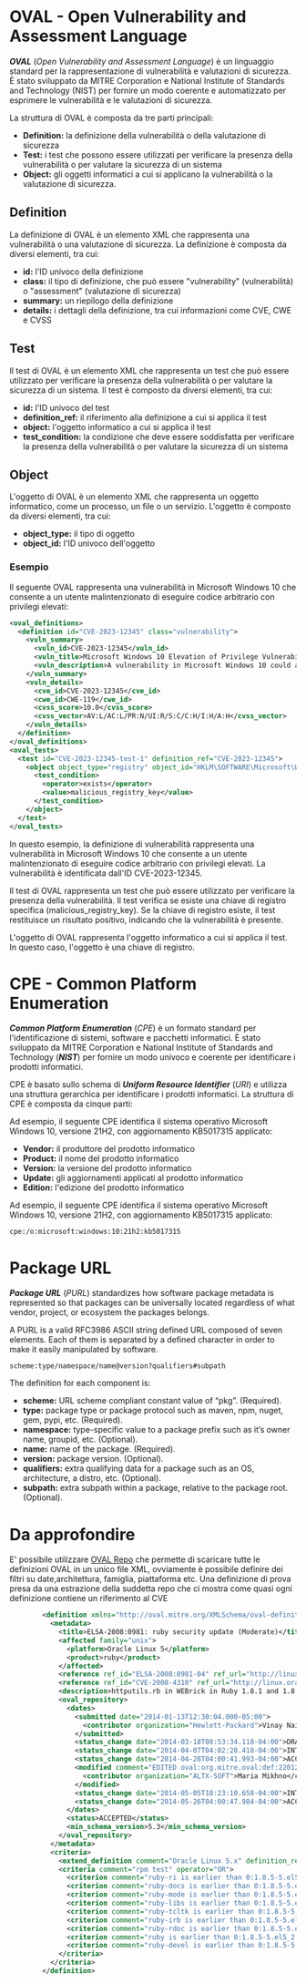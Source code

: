 # OVAL - Open Vulnerability and Assessment Language

***OVAL*** (*Open Vulnerability and Assessment Language*) è un linguaggio standard per la rappresentazione di vulnerabilità e valutazioni di sicurezza. È stato sviluppato da MITRE Corporation e National Institute of Standards and Technology (NIST) per fornire un modo coerente e automatizzato per esprimere le vulnerabilità e le valutazioni di sicurezza.

La struttura di OVAL è composta da tre parti principali:

- **Definition:** la definizione della vulnerabilità o della valutazione di sicurezza
- **Test:** i test che possono essere utilizzati per verificare la presenza della vulnerabilità o per valutare la sicurezza di un sistema
- **Object:** gli oggetti informatici a cui si applicano la vulnerabilità o la valutazione di sicurezza.

## Definition

La definizione di OVAL è un elemento XML che rappresenta una vulnerabilità o una valutazione di sicurezza. La definizione è composta da diversi elementi, tra cui:

- **id:** l'ID univoco della definizione
- **class:** il tipo di definizione, che può essere "vulnerability" (vulnerabilità) o "assessment" (valutazione di sicurezza)
- **summary:** un riepilogo della definizione
- **details:** i dettagli della definizione, tra cui informazioni come CVE, CWE e CVSS

## Test

Il test di OVAL è un elemento XML che rappresenta un test che può essere utilizzato per verificare la presenza della vulnerabilità o per valutare la sicurezza di un sistema. Il test è composto da diversi elementi, tra cui:

- **id:** l'ID univoco del test
- **definition_ref:** il riferimento alla definizione a cui si applica il test
- **object:** l'oggetto informatico a cui si applica il test
- **test_condition:** la condizione che deve essere soddisfatta per verificare la presenza della vulnerabilità o per valutare la sicurezza di un sistema

## Object

L'oggetto di OVAL è un elemento XML che rappresenta un oggetto informatico, come un processo, un file o un servizio. L'oggetto è composto da diversi elementi, tra cui:

- **object_type:** il tipo di oggetto
- **object_id:** l'ID univoco dell'oggetto

### Esempio

Il seguente OVAL rappresenta una vulnerabilità in Microsoft Windows 10 che consente a un utente malintenzionato di eseguire codice arbitrario con privilegi elevati:

```xml
<oval_definitions>
  <definition id="CVE-2023-12345" class="vulnerability">
    <vuln_summary>
      <vuln_id>CVE-2023-12345</vuln_id>
      <vuln_title>Microsoft Windows 10 Elevation of Privilege Vulnerability</vuln_title>
      <vuln_description>A vulnerability in Microsoft Windows 10 could allow an attacker to execute arbitrary code with elevated privileges.</vuln_description>
    </vuln_summary>
    <vuln_details>
      <cve_id>CVE-2023-12345</cve_id>
      <cwe_id>CWE-119</cwe_id>
      <cvss_score>10.0</cvss_score>
      <cvss_vector>AV:L/AC:L/PR:N/UI:R/S:C/C:H/I:H/A:H</cvss_vector>
    </vuln_details>
  </definition>
</oval_definitions>
<oval_tests>
  <test id="CVE-2023-12345-test-1" definition_ref="CVE-2023-12345">
    <object object_type="registry" object_id="HKLM\SOFTWARE\Microsoft\Windows\CurrentVersion\Run">
      <test_condition>
        <operator>exists</operator>
        <value>malicious_registry_key</value>
      </test_condition>
    </object>
  </test>
</oval_tests>
```

In questo esempio, la definizione di vulnerabilità rappresenta una vulnerabilità in Microsoft Windows 10 che consente a un utente malintenzionato di eseguire codice arbitrario con privilegi elevati. La vulnerabilità è identificata dall'ID CVE-2023-12345.

Il test di OVAL rappresenta un test che può essere utilizzato per verificare la presenza della vulnerabilità. Il test verifica se esiste una chiave di registro specifica (malicious_registry_key). Se la chiave di registro esiste, il test restituisce un risultato positivo, indicando che la vulnerabilità è presente.

L'oggetto di OVAL rappresenta l'oggetto informatico a cui si applica il test. In questo caso, l'oggetto è una chiave di registro.


# CPE - Common Platform Enumeration
***Common Platform Enumeration*** (*CPE*) è un formato standard per l'identificazione di sistemi, software e pacchetti informatici. È stato sviluppato da MITRE Corporation e National Institute of Standards and Technology (***NIST***) per fornire un modo univoco e coerente per identificare i prodotti informatici.

CPE è basato sullo schema di ***Uniform Resource Identifier*** (*URI*) e utilizza una struttura gerarchica per identificare i prodotti informatici. La struttura di CPE è composta da cinque parti:

Ad esempio, il seguente CPE identifica il sistema operativo Microsoft Windows 10, versione 21H2, con aggiornamento KB5017315 applicato:
- **Vendor:** il produttore del prodotto informatico
- **Product:** il nome del prodotto informatico
- **Version:** la versione del prodotto informatico
- **Update:** gli aggiornamenti applicati al prodotto informatico
- **Edition:** l'edizione del prodotto informatico

Ad esempio, il seguente CPE identifica il sistema operativo Microsoft Windows 10, versione 21H2, con aggiornamento KB5017315 applicato:

`cpe:/o:microsoft:windows:10:21h2:kb5017315`

# Package URL
***Package URL*** (*PURL*) standardizes how software package metadata is represented so that packages can be universally located regardless of what vendor, project, or ecosystem the packages belongs.

A PURL is a valid RFC3986 ASCII string defined URL composed of seven elements. Each of them is separated by a defined character in order to make it easily manipulated by software.

`scheme:type/namespace/name@version?qualifiers#subpath`

The definition for each component is:

- **scheme:** URL scheme compliant constant value of “pkg”. (Required).
- **type:** package type or package protocol such as maven, npm, nuget, gem, pypi, etc. (Required).
- **namespace:** type-specific value to a package prefix such as it’s owner name, groupid, etc. (Optional).
- **name:** name of the package. (Required).
- **version:** package version. (Optional).
- **qualifiers:** extra qualifying data for a package such as an OS, architecture, a distro, etc. (Optional).
- **subpath:** extra subpath within a package, relative to the package root. (Optional).

# Da approfondire
E' possibile utilizzare [OVAL Repo](https://github.com/CISecurity/OVALRepo) che permette di scaricare tutte le definizioni OVAL in un unico file XML, ovviamente è possibile definire dei filtri su date,architettura, famiglia, piattaforma etc.
Una definizione di prova presa da una estrazione della suddetta repo che ci mostra come quasi ogni definizione contiene un riferimento al CVE
```xml
		<definition xmlns="http://oval.mitre.org/XMLSchema/oval-definitions-5" class="patch" id="oval:org.mitre.oval:def:22012" version="18">
		  <metadata>
		    <title>ELSA-2008:0981: ruby security update (Moderate)</title>
		    <affected family="unix">
		      <platform>Oracle Linux 5</platform>
		      <product>ruby</product>
		    </affected>
		    <reference ref_id="ELSA-2008:0981-04" ref_url="http://linux.oracle.com/errata/ELSA-2008-0981.html" source="VENDOR" />
		    <reference ref_id="CVE-2008-4310" ref_url="http://linux.oracle.com/cve/CVE-2008-4310.html" source="CVE" />
		    <description>httputils.rb in WEBrick in Ruby 1.8.1 and 1.8.5, as used in Red Hat Enterprise Linux 4 and 5, allows remote attackers to cause a denial of service (CPU consumption) via a crafted HTTP request.  NOTE: this issue exists because of an incomplete fix for CVE-2008-3656.</description>
		    <oval_repository>
		      <dates>
		        <submitted date="2014-01-13T12:30:04.000-05:00">
		          <contributor organization="Hewlett-Packard">Vinay Naikar</contributor>
		        </submitted>
		        <status_change date="2014-03-18T08:53:34.118-04:00">DRAFT</status_change>
		        <status_change date="2014-04-07T04:02:28.418-04:00">INTERIM</status_change>
		        <status_change date="2014-04-28T04:00:41.993-04:00">ACCEPTED</status_change>
		        <modified comment="EDITED oval:org.mitre.oval:def:22012 - optimisation of Oracle Linux content" date="2014-05-05T18:21:00.458-04:00">
		          <contributor organization="ALTX-SOFT">Maria Mikhno</contributor>
		        </modified>
		        <status_change date="2014-05-05T18:23:10.658-04:00">INTERIM</status_change>
		        <status_change date="2014-05-26T04:00:47.984-04:00">ACCEPTED</status_change>
		      </dates>
		      <status>ACCEPTED</status>
		      <min_schema_version>5.3</min_schema_version>
		    </oval_repository>
		  </metadata>
		  <criteria>
		    <extend_definition comment="Oracle Linux 5.x" definition_ref="oval:org.mitre.oval:def:15459" />
		    <criteria comment="rpm test" operator="OR">
		      <criterion comment="ruby-ri is earlier than 0:1.8.5-5.el5_2.6" test_ref="oval:org.mitre.oval:tst:102731" />
		      <criterion comment="ruby-docs is earlier than 0:1.8.5-5.el5_2.6" test_ref="oval:org.mitre.oval:tst:102729" />
		      <criterion comment="ruby-mode is earlier than 0:1.8.5-5.el5_2.6" test_ref="oval:org.mitre.oval:tst:102546" />
		      <criterion comment="ruby-libs is earlier than 0:1.8.5-5.el5_2.6" test_ref="oval:org.mitre.oval:tst:102432" />
		      <criterion comment="ruby-tcltk is earlier than 0:1.8.5-5.el5_2.6" test_ref="oval:org.mitre.oval:tst:102102" />
		      <criterion comment="ruby-irb is earlier than 0:1.8.5-5.el5_2.6" test_ref="oval:org.mitre.oval:tst:102079" />
		      <criterion comment="ruby-rdoc is earlier than 0:1.8.5-5.el5_2.6" test_ref="oval:org.mitre.oval:tst:102725" />
		      <criterion comment="ruby is earlier than 0:1.8.5-5.el5_2.6" test_ref="oval:org.mitre.oval:tst:102561" />
		      <criterion comment="ruby-devel is earlier than 0:1.8.5-5.el5_2.6" test_ref="oval:org.mitre.oval:tst:102319" />
		    </criteria>
		  </criteria>
		</definition>
```
